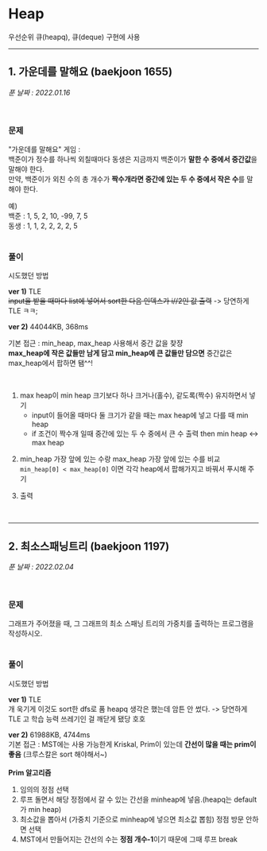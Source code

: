 # Heap
우선순위 큐(heapq), 큐(deque) 구현에 사용

___

## 1. 가운데를 말해요 (baekjoon 1655) 
*푼 날짜 : 2022.01.16*

<br/>

### 문제

"가운데를 말해요" 게임 : <br>
백준이가 정수를 하나씩 외칠때마다 동생은 지금까지 백준이가 **말한 수 중에서 중간값**을 말해야 한다. <br>
만약, 백준이가 외친 수의 총 개수가 **짝수개라면 중간에 있는 두 수 중에서 작은 수**를 말해야 한다.

예)<br> 
백준 : 1, 5, 2, 10, -99, 7, 5  
동생 : 1, 1, 2, 2, 2, 2, 5
</br><br>

### 풀이
시도했던 방법 <br>

**ver 1)** TLE <br>
~~input을 받을 때마다 list에 넣어서 sort한 다음 인덱스가 i//2인 값 출력~~ -> 당연하게 TLE ㅋㅋ; <br>

**ver 2)** 44044KB, 368ms 
<br> 

기본 접근 : min_heap, max_heap 사용해서 중간 값을 찾쟝 <br> 
**max_heap에 작은 값들만 남게 담고 min_heap에 큰 값들만 담으면** 중간값은 max_heap에서 팝하면 됌^^! 

<br/>

1. max heap이 min heap 크기보다 하나 크거나(홀수), 같도록(짝수) 유지하면서 넣기
     * input이 들어올 때마다 둘 크기가 같을 때는 max heap에 넣고 다를 때 min heap
     * if 조건이 짝수개 일때 중간에 있는 두 수 중에서 큰 수 출력 then min heap <-> max heap
>
2. min_heap 가장 앞에 있는 수랑 max_heap 가장 앞에 있는 수를 비교
    <br> ```min_heap[0] < max_heap[0]``` 이면 각각 heap에서 팝해가지고 바꿔서 푸시해 주기

3. 출력

</br>

___

## 2. 최소스패닝트리 (baekjoon 1197) 
*푼 날짜 : 2022.02.04*

<br/>

### 문제

그래프가 주어졌을 때, 그 그래프의 최소 스패닝 트리의 가중치를 출력하는 프로그램을 작성하시오.<br>
<br>

### 풀이
시도했던 방법 <br>

**ver 1)** TLE <br>
개 욱기게 이것도 sort한 dfs로 품 heapq 생각은 했는데 암튼 안 썼다. -> 당연하게 TLE 고 학습 능력 쓰레기인 걸 깨닫게 됐당 호호<br>

**ver 2)** 61988KB, 4744ms 
<br> 
기본 접근 : MST에는 사용 가능한게 Kriskal, Prim이 있는데 **간선이 많을 때는 prim이 좋음** (크루스칼은 sort 해야해서~) <br> 
 <br/>
 **Prim 알고리즘**
 1. 임의의 정점 선택
 2. 루프 돌면서 해당 정점에서 갈 수 있는 간선을 minheap에 넣음.(heapq는 default가 min heap)
 3. 최소값을 뽑아서 (가중치 기준으로 minheap에 넣으면 최소값 뽑힘) 정점 방문 안하면 선택
 4. MST에서 만들어지는 간선의 수는 **정점 개수-1**이기 때문에 그때 루프 break

</br>


